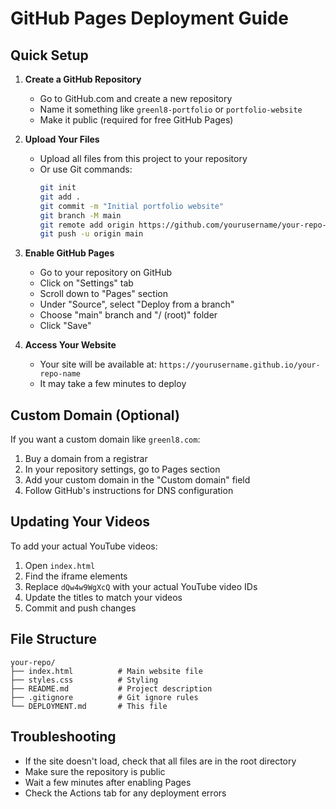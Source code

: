 # GitHub Pages Deployment Guide

## Quick Setup

1. **Create a GitHub Repository**
   - Go to GitHub.com and create a new repository
   - Name it something like `greenl8-portfolio` or `portfolio-website`
   - Make it public (required for free GitHub Pages)

2. **Upload Your Files**
   - Upload all files from this project to your repository
   - Or use Git commands:
     ```bash
     git init
     git add .
     git commit -m "Initial portfolio website"
     git branch -M main
     git remote add origin https://github.com/yourusername/your-repo-name.git
     git push -u origin main
     ```

3. **Enable GitHub Pages**
   - Go to your repository on GitHub
   - Click on "Settings" tab
   - Scroll down to "Pages" section
   - Under "Source", select "Deploy from a branch"
   - Choose "main" branch and "/ (root)" folder
   - Click "Save"

4. **Access Your Website**
   - Your site will be available at: `https://yourusername.github.io/your-repo-name`
   - It may take a few minutes to deploy

## Custom Domain (Optional)

If you want a custom domain like `greenl8.com`:

1. Buy a domain from a registrar
2. In your repository settings, go to Pages section
3. Add your custom domain in the "Custom domain" field
4. Follow GitHub's instructions for DNS configuration

## Updating Your Videos

To add your actual YouTube videos:

1. Open `index.html`
2. Find the iframe elements
3. Replace `dQw4w9WgXcQ` with your actual YouTube video IDs
4. Update the titles to match your videos
5. Commit and push changes

## File Structure

```
your-repo/
├── index.html          # Main website file
├── styles.css          # Styling
├── README.md           # Project description
├── .gitignore          # Git ignore rules
└── DEPLOYMENT.md       # This file
```

## Troubleshooting

- If the site doesn't load, check that all files are in the root directory
- Make sure the repository is public
- Wait a few minutes after enabling Pages
- Check the Actions tab for any deployment errors

